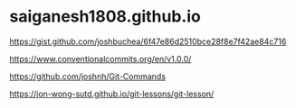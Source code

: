 # saiganesh1808.github.io

https://gist.github.com/joshbuchea/6f47e86d2510bce28f8e7f42ae84c716

https://www.conventionalcommits.org/en/v1.0.0/

https://github.com/joshnh/Git-Commands

https://jon-wong-sutd.github.io/git-lessons/git-lesson/
 
